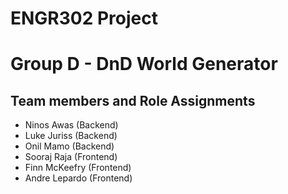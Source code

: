 # ENGR302 Project 
# Group D - DnD World Generator

## Team members and Role Assignments

- Ninos Awas (Backend)
- Luke Juriss (Backend)
- Onil Mamo (Backend)
- Sooraj Raja (Frontend)
- Finn McKeefry (Frontend)
- Andre Lepardo (Frontend)

